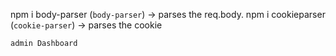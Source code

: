 npm i body-parser (`body-parser`) -> parses the req.body.
npm i cookieparser (`cookie-parser`) -> parses the cookie


`admin Dashboard`